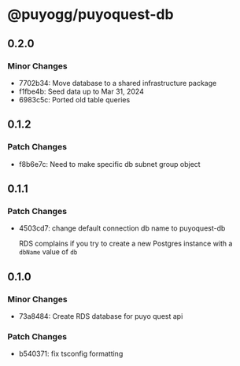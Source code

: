 # @puyogg/puyoquest-db

## 0.2.0

### Minor Changes

- 7702b34: Move database to a shared infrastructure package
- f1fbe4b: Seed data up to Mar 31, 2024
- 6983c5c: Ported old table queries

## 0.1.2

### Patch Changes

- f8b6e7c: Need to make specific db subnet group object

## 0.1.1

### Patch Changes

- 4503cd7: change default connection db name to puyoquest-db

  RDS complains if you try to create a new Postgres instance with a `dbName` value of `db`

## 0.1.0

### Minor Changes

- 73a8484: Create RDS database for puyo quest api

### Patch Changes

- b540371: fix tsconfig formatting
